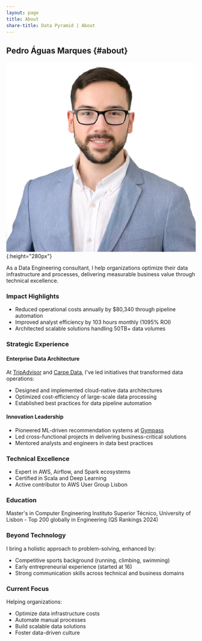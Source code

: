 ```yaml
---
layout: page
title: About
share-title: Data Pyramid | About
---
```

## Pedro Águas Marques {#about}
![Pedro Águas Marques profile picture](imgs/me.jpg){:height="280px"}

As a Data Engineering consultant, I help organizations optimize their data infrastructure and processes, delivering measurable business value through technical excellence.

### Impact Highlights
- Reduced operational costs annually by $80,340 through pipeline automation
- Improved analyst efficiency by 103 hours monthly (1095% ROI)
- Architected scalable solutions handling 50TB+ data volumes

### Strategic Experience

#### Enterprise Data Architecture
At [TripAdvisor](https://www.tripadvisor.com/) and [Carpe Data](https://www.carpe.io/), I've led initiatives that transformed data operations:
- Designed and implemented cloud-native data architectures
- Optimized cost-efficiency of large-scale data processing
- Established best practices for data pipeline automation

#### Innovation Leadership
- Pioneered ML-driven recommendation systems at [Gympass](https://gympass.com/)
- Led cross-functional projects in delivering business-critical solutions
- Mentored analysts and engineers in data best practices

### Technical Excellence
- Expert in AWS, Airflow, and Spark ecosystems
- Certified in Scala and Deep Learning
- Active contributor to AWS User Group Lisbon

### Education
Master's in Computer Engineering
Instituto Superior Técnico, University of Lisbon - Top 200 globally in Engineering (QS Rankings 2024)

### Beyond Technology
I bring a holistic approach to problem-solving, enhanced by:
- Competitive sports background (running, climbing, swimming)
- Early entrepreneurial experience (started at 16)
- Strong communication skills across technical and business domains

### Current Focus
Helping organizations:
- Optimize data infrastructure costs
- Automate manual processes
- Build scalable data solutions
- Foster data-driven culture
